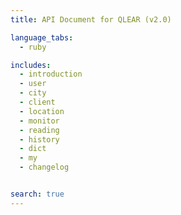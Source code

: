 ```yaml
---
title: API Document for QLEAR (v2.0)

language_tabs:
  - ruby

includes:
  - introduction
  - user
  - city
  - client
  - location
  - monitor
  - reading
  - history
  - dict
  - my
  - changelog


search: true
---
```

















